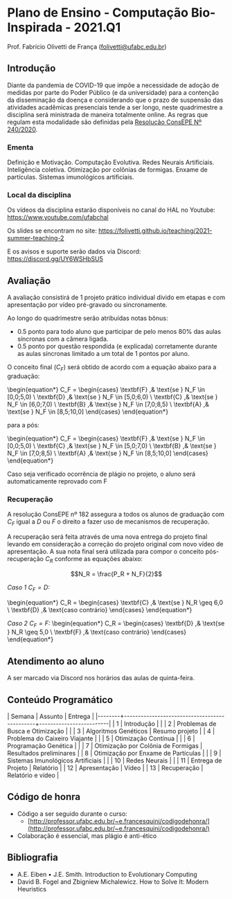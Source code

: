 # Plano de Ensino - Computação Bio-Inspirada - 2021.Q1

Prof. Fabrício Olivetti de França (folivetti@ufabc.edu.br)

## Introdução

Diante da pandemia de COVID-19 que impõe a necessidade de adoção de
medidas por parte do Poder Público (e da universidade) para a
contenção da disseminação da doença e considerando que o prazo de
suspensão das atividades acadêmicas presenciais tende a ser longo, neste quadrimestre a disciplina será ministrada de maneira totalmente online. As regras que regulam esta modalidade são definidas pela [Resolução ConsEPE Nº 240/2020](https://www.ufabc.edu.br/images/stories/comunicare/boletimdeservico/boletim_servico_ufabc_963.pdf#page=6).

### Ementa

Definição e Motivação. Computação Evolutiva. Redes Neurais
Artificiais. Inteligência coletiva. Otimização por colônias de formigas. Enxame
de partículas. Sistemas imunológicos artificiais. 

### Local da disciplina

Os vídeos da disciplina estarão disponíveis no canal do HAL no Youtube: https://www.youtube.com/ufabchal 

Os slides se encontram no site: https://folivetti.github.io/teaching/2021-summer-teaching-2

E os avisos e suporte serão dados via Discord: https://discord.gg/UY6WSHbSU5

## Avaliação

A avaliação consistirá de $1$ projeto prático individual divido em etapas e com apresentação por vídeo pré-gravado ou sincronamente.

Ao longo do quadrimestre serão atribuídas notas bônus:

- $0.5$ ponto para todo aluno que participar de pelo menos $80\%$ das aulas síncronas com a câmera ligada.
- $0.5$ ponto por questão respondida (e explicada) corretamente durante as aulas síncronas limitado a um total de $1$ pontos por aluno.

O conceito final ($C_F$) será obtido de acordo com a equação abaixo para a graduação:

\begin{equation*}
C_F = \begin{cases}
 	\textbf{F} ,& \text{se } N_F \in [0,0;5,0) \\
 	\textbf{D} ,& \text{se } N_F \in [5,0;6,0) \\
 	\textbf{C} ,& \text{se } N_F \in [6,0;7,0) \\
 	\textbf{B} ,& \text{se } N_F \in [7,0;8,5) \\
 	\textbf{A} ,& \text{se } N_F \in [8,5;10,0]
 	\end{cases}
\end{equation*}

para a pós:

\begin{equation*}
C_F = \begin{cases}
 	\textbf{F} ,& \text{se } N_F \in [0,0;5,0) \\
 	\textbf{C} ,& \text{se } N_F \in [5,0;7,0) \\
 	\textbf{B} ,& \text{se } N_F \in [7,0;8,5) \\
 	\textbf{A} ,& \text{se } N_F \in [8,5;10,0]
 	\end{cases}
\end{equation*}


Caso seja verificado ocorrência de plágio no projeto, o aluno será automaticamente reprovado com F

### Recuperação

   A resolução ConsEPE nº 182 assegura a todos os alunos de graduação
   com $C_F$ igual a *D* ou *F* o direito a fazer uso de mecanismos de
   recuperação.

   A recuperação será feita através de uma nova entrega do projeto final levando em consideração a correção do projeto original com novo vídeo de apresentação. A sua nota final será utilizada para compor o conceito pós-recuperação $C_R$ conforme as equações abaixo:

$$N_R = \frac{P_R + N_F}{2}$$

*Caso 1 $C_F = D$:*

\begin{equation*}
C_R =
	\begin{cases}
	\textbf{C} ,& \text{se } N_R \geq 6,0 \\
	\textbf{D} ,& \text{caso contrário}
	\end{cases}
\end{equation*}

*Caso 2 $C_F = F$:*
\begin{equation*}
C_R =
	\begin{cases}
	\textbf{D} ,& \text{se } N_R \geq 5,0 \\
	\textbf{F} ,& \text{caso contrário}
	\end{cases}
\end{equation*}

## Atendimento ao aluno

A ser marcado via Discord nos horários das aulas de quinta-feira.

## Conteúdo Programático

| Semana | Assunto                                    	| Entrega                 |
|--------+----------------------------------------------+-------------------------|
|   1    | Introdução                                   |                         |
|   2    | Problemas de Busca e Otimização              |                         |
|   3    | Algoritmos Genéticos                         | Resumo projeto          |
|   4    | Problema do Caixeiro Viajante                |                         |
|   5    | Otimização Contínua                          |                         |
|   6    | Programação Genética                         |                         |
|   7    | Otimização por Colônia de Formigas           | Resultados preliminares |
|   8    | Otimização por Enxame de Partículas          |                         |
|   9    | Sistemas Imunológicos Artificiais            |                         |
|  10    | Redes Neurais                                |                         | 
|  11    | Entrega de Projeto                           | Relatório               |
|  12    | Apresentação                                 | Vídeo                   |
|  13    | Recuperação                                  | Relatório e vídeo       |

## Código de honra

- Código a ser seguido durante o curso:
    - [http://professor.ufabc.edu.br/~e.francesquini/codigodehonra/](http://professor.ufabc.edu.br/~e.francesquini/codigodehonra/)
- Colaboração é essencial, mas plágio é anti-ético

## Bibliografia

- A.E. Eiben • J.E. Smith. Introduction to Evolutionary Computing
- David B. Fogel and Zbigniew Michalewicz. How to Solve It: Modern Heuristics

